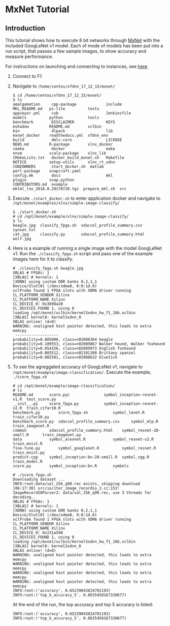 # MxNet Tutorial

## Introduction
This tutorial shows how to execute 8 bit networks through [MxNet][] with the included GoogLeNet v1 model. Each of mode of models has been put into a run script, that passes a few sample images, to show accuracy and measure performance.

For instructions on launching and connecting to instances, see [here][].

1. Connect to F1
2. Navigate to `/home/centos/xfdnn_17_12_15/mxnet/`
	```
	$ cd /home/centos/xfdnn_17_12_15/mxnet/
	$ ls
	amalgamation     cpp-package             include                        MKL_README.md   ps-lite          tests
	appveyor.yml     cub                     Jenkinsfile                    models          python           tools
	benchmark        DISCLAIMER              KEYS                           mshadow         README.md        xclbin
	bin              dlpack                  lib                            mxnet_docker    readthedocs.yml  xfdnn_env
	build            dmlc-core               LICENSE                        NEWS.md         R-package        xlnx_docker
	cmake            docker                  make                           nnvm            scala-package    xlnx_lib
	CMakeLists.txt   docker_build_mxnet.sh   Makefile                       NOTICE          setup-utils      xlnx_rt_xdnn
	CODEOWNERS       start_docker.sh  matlab                         perl-package    snapcraft.yaml
	config.mk        docs                    mkl                            plugin          snap.python
	CONTRIBUTORS.md  example                 mklml_lnx_2018.0.20170720.tgz  prepare_mkl.sh  src
	```

3. Execute `./start_docker.sh` to enter application docker and navigate to `/opt/mxnet/examples/xlnx/simple-image-classify/`

	```
	$ ./start_docker.sh
	# cd /opt/mxnet/example/xlnx/simple-image-classify/
	$ ls
	beagle.jpg  classify_fpga.sh  sdaccel_profile_summary.csv   synset.txt
	cat.jpg     classify.py       sdaccel_profile_summary.html  wolf.jpg
	```

4. Here is a example of running a single image with the model GoogLeNet v1. Run the `./classify_fpga.sh` script and pass one of the example images here for it to classify.
	```
	# ./classify_fpga.sh beagle.jpg
	XBLAS # FPGAs: 1
	[XBLAS] # kernels: 1
	[XDNN] using custom DDR banks 0,2,1,1
	Device/Slot[0] (/dev/xdma0, 0:0:1d.0)
	xclProbe found 1 FPGA slots with XDMA driver running
	CL_PLATFORM_VENDOR Xilinx
	CL_PLATFORM_NAME Xilinx
	CL_DEVICE_0: 0x3898a20
	CL_DEVICES_FOUND 1, using 0
	loading /opt/mxnet/xclbin/kernelSxdnn_hw_f1_16b.xclbin
	[XBLAS] kernel0: kernelSxdnn_0
	XBLAS online! (d=0)
	WARNING: unaligned host pointer detected, this leads to extra memcpy
	 -------------------
	probability=0.805006, class=n02088364 beagle
	probability=0.109553, class=n02089867 Walker hound, Walker foxhound
	probability=0.054156, class=n02089973 English foxhound
	probability=0.003512, class=n02101388 Brittany spaniel
	probability=0.002501, class=n02088632 bluetick
	```

5. To see the agreggated accuracy of GoogLeNet v1, navigate to `/opt/mxnet/example/image-classification/`. Execute the example, `./score_fpga.sh`
	```
	# cd /opt/mxnet/example/image-classification/
	# ls
	README.md	    score.pyc			    symbol_inception-resnet-v1.R  test_score.py
	__init__.py	    score_fpga.py		    symbol_inception-resnet-v2.R  train_cifar10.R
	benchmark.py	    score_fpga.sh		    symbol_lenet.R		  train_cifar10.py
	benchmark_score.py  sdaccel_profile_summary.csv     symbol_mlp.R		  train_imagenet.R
	common		    sdaccel_profile_summary.html    symbol_resnet-28-small.R	  train_imagenet.py
	data		    symbol_alexnet.R		    symbol_resnet-v2.R		  train_mnist.R
	fine-tune.py	    symbol_googlenet.R		    symbol_resnet.R		  train_mnist.py
	predict-cpp	    symbol_inception-bn-28-small.R  symbol_vgg.R		  train_model.R
	score.py	    symbol_inception-bn.R	    symbols

	# ./score_fpga.sh
	Downloading dataset ...
	INFO:root:data/val_256_q90.rec exists, skipping download
	[06:17:30] src/io/iter_image_recordio_2.cc:153: ImageRecordIOParser2: data/val_256_q90.rec, use 3 threads for decoding..
	XBLAS # FPGAs: 1
	[XBLAS] # kernels: 1
	[XDNN] using custom DDR banks 0,2,1,1
	Device/Slot[0] (/dev/xdma0, 0:0:1d.0)
	xclProbe found 1 FPGA slots with XDMA driver running
	CL_PLATFORM_VENDOR Xilinx
	CL_PLATFORM_NAME Xilinx
	CL_DEVICE_0: 0x231a590
	CL_DEVICES_FOUND 1, using 0
	loading /opt/mxnet/xclbin/kernelSxdnn_hw_f1_16b.xclbin
	[XBLAS] kernel0: kernelSxdnn_0
	XBLAS online! (d=0)
	WARNING: unaligned host pointer detected, this leads to extra memcpy
	WARNING: unaligned host pointer detected, this leads to extra memcpy
	WARNING: unaligned host pointer detected, this leads to extra memcpy
	WARNING: unaligned host pointer detected, this leads to extra memcpy
	INFO:root:('accuracy', 0.65239043824701193)
	INFO:root:('top_k_accuracy_5', 0.8635458167330677)
	```

	At the end of the run, the top accuracy and top 5 accurary is listed:
	```
	INFO:root:('accuracy', 0.65239043824701193)
	INFO:root:('top_k_accuracy_5', 0.8635458167330677)
	```



[here]: launching_instance.md
[click here]: https://github.com/aws/aws-fpga/blob/master/sdk/userspace/fpga_mgmt_tools/README.md#sudo-or-root-privileges
[MxNet]:https://github.com/apache/incubator-mxnet
